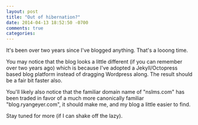 ```yaml
---
layout: post
title: "Out of hibernation?"
date: 2014-04-13 18:52:50 -0700
comments: true
categories:
---
```


It's been over two years since I've blogged anything.  That's a looong time.

You may notice that the blog looks a little different (if you can remember over two years ago)
which is because I've adopted a Jekyll/Octopress based blog platform instead of
dragging Wordpress along.  The result should be a fair bit faster also.

You'll likely also notice that the familiar domain name of "nslms.com" has been
traded in favor of a much more canonically familiar "blog.ryangeyer.com", it should
make me, and my blog a little easier to find.

Stay tuned for more (if I can shake off the lazy).
